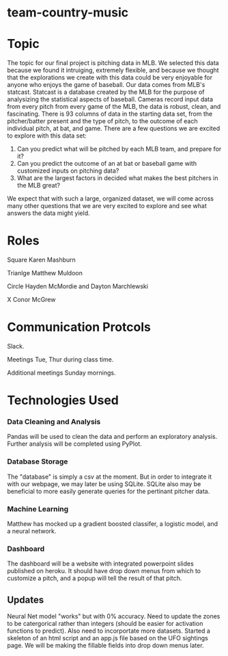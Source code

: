 # team-country-music

# Topic
The topic for our final project is pitching data in MLB. We selected this data because we found it intruiging, extremely flexible, and because we thought that the explorations we create with this data could be very enjoyable for anyone who enjoys the game of baseball. Our data comes from MLB's statcast. Statcast is a database created by the MLB for the purpose of analysizing the statistical aspects of baseball. Cameras record input data from every pitch from every game of the MLB, the data is robust, clean, and fascinating. There is 93 columns of data in the starting data set, from the pitcher/batter present and the type of pitch, to the outcome of each individual pitch, at bat, and game. There are a few questions we are excited to explore with this data set:

1. Can you predict what will be pitched by each MLB team, and prepare for it?
2. Can you predict the outcome of an at bat or baseball game with customized inputs on pitching data?
3. What are the largest factors in decided what makes the best pitchers in the MLB great?

We expect that with such a large, organized dataset, we will come across many other questions that we are very excited to explore and see what answers the data might yield. 

# Roles
Square Karen Mashburn

Trianlge Matthew Muldoon

Circle Hayden McMordie and Dayton Marchlewski

X Conor McGrew

# Communication Protcols
Slack.

Meetings Tue, Thur during class time.

Additional meetings Sunday mornings.

# Technologies Used

### Data Cleaning and Analysis
Pandas will be used to clean the data and perform an exploratory analysis. Further analysis will be completed using PyPlot. 

### Database Storage
The "database" is simply a csv at the moment. But in order to integrate it with our webpage, we may later be using SQLite. SQLite also may be beneficial to more easily generate queries for the pertinant pitcher data. 

### Machine Learning
Matthew has mocked up a gradient boosted classifer, a logistic model, and a neural network. 

### Dashboard
The dashboard will be a website with integrated powerpoint slides published on heroku. It should have drop down menus from which to customize a pitch, and a popup will tell the result of that pitch. 

## Updates
Neural Net model "works" but with 0% accuracy. Need to update the zones to be catergorical rather than integers (should be easier for activation functions to predict). Also need to incorportate more datasets. 
Started a skeleton of an html script and an app.js file based on the UFO sightings page. We will be making the fillable fields into drop down menus later. 
